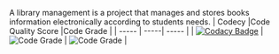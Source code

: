 A library management is a project that manages and stores books information electronically according to students needs.
| Codecy |Code Quality Score |Code Grade |
| ----- | -----| ----- |
| [![Codacy Badge](https://app.codacy.com/project/badge/Grade/684e5378fc3946278d5873fda5f6ae84)](https://www.codacy.com/gh/siddarthinme/M1_App_Library/dashboard?utm_source=github.com&amp;utm_medium=referral&amp;utm_content=siddarthinme/M1_App_Library&amp;utm_campaign=Badge_Grade) | ![Code Grade](https://api.codiga.io/project/29916/score/svg) | ![Code Grade](https://api.codiga.io/project/29916/status/svg) |



